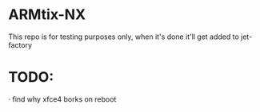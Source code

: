 




# ARMtix-NX
  This repo is for testing purposes only, when it's done it'll get added to jet-factory
# TODO:
· find why xfce4 borks on reboot
